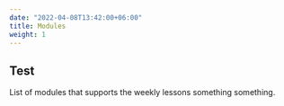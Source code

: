 ```yaml
---
date: "2022-04-08T13:42:00+06:00"
title: Modules
weight: 1
---
```


## Test

List of modules that supports the weekly lessons something something.
